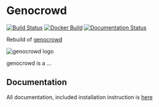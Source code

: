 # Genocrowd

[![Build Status](https://travis-ci.org/genocrowd/genocrowd.svg?branch=master)](https://travis-ci.org/genocrowd/genocrowd)
[![Docker Build](https://img.shields.io/docker/pulls/genocrowd/genocrowd.svg)](https://hub.docker.com/r/genocrowd/genocrowd/)
[![Documentation Status](https://readthedocs.org/projects/genocrowd/badge/?version=latest)](https://genocrowd.readthedocs.io/en/latest/?badge=latest)

Rebuild of [genocrowd](https://github.com/genocrowd/genocrowd)

![genocrowd logo](genocrowd.png)

genocrowd is a ...


## Documentation

All documentation, included installation instruction is [here](https://flgenocrowd.readthedocs.io/en/latest/)

